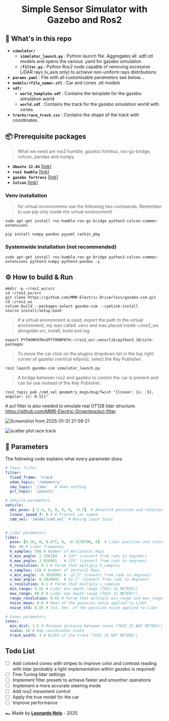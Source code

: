 <div align="center">
    <h1>Simple Sensor Simulator with Gazebo and Ros2</h1>
</div>

## :open_file_folder: What's in this repo

- **`simulator/`**
  - **`simulator_launch.py`** : Python launch file. Aggregates all .sdf/.stl models and opens the various .yaml for gazebo simulation
  - **`/filter.py`** : Python Ros2 node capable of removing excessive LiDAR rays (v_axis only) to achieve non-uniform rays distributions
- **`params.yaml`** : File with all customisable parameters see below...
- **`models/<file_name>.stl`** : Car and cones .stl models
- **`sdf/`**
    - **`world_template.sdf`** : Contains the template for the gazebo simulation world
    - **`world.sdf`** :  Contains the track for the gazebo simulation world with cones
- **`tracks/race_track.csv`** : Contains the shape of the track with coordinates

## :package: Prerequisite packages
> What we need are ros2 humble, gazebo fortress, ros-gz-bridge, colcon, pandas and numpy.
- **`Ubuntu 22.04`** [[link]](https://releases.ubuntu.com/jammy/)
- **`ros2 humble`** [[link]](https://docs.ros.org/en/humble/Installation/Ubuntu-Install-Debs.html)
- **`gazebo fortress`** [[link]](https://gazebosim.org/docs/fortress/install/)
- **`Colcon`** [[link]](https://docs.ros.org/en/humble/Tutorials/Beginner-Client-Libraries/Colcon-Tutorial.html)

### Venv installation
> for virtual environments use the following two commands. Remember to use pip only inside the virtual environment!
```commandline
sudo apt-get install ros-humble-ros-gz-bridge python3-colcon-common-extensions
```
```commandline
pip install numpy pandas pyyaml catkin_pkg
```

### Systemwide installation (not recommended)
```
sudo apt-get install ros-humble-ros-gz-bridge python3-colcon-common-extensions python3-numpy python3-pandas -y
```
## :gear: How to build & Run
```commandline
mkdir -p ~/ros2_ws/src
cd ~/ros2_ws/src
git clone https://github.com/MMR-Electric-Driverless/gazebo-sim.git
cd ~/ros2_ws
colcon build --packages-select gazebo-sim --symlink-install
source install/setup.bash
```
> if a virtual environment is used, export the path to the virtual environment, my was called .venv and was placed inside ~/ros2_ws alongside src, install, build and log.
```commandline
export PYTHONPATH=$PYTHONPATH:~/ros2_ws/.venv/lib/python3.10/site-packages
```

> To move the car click on the plugins dropdown list in the top right corner of gazebo (vertical ellipsis), select the Key Publisher.
```commandline
ros2 launch gazebo-sim simulator_launch.py
```

> A bridge between ros2 and gazebo to control the car is present and can be use instead of the Key Publisher.
```
ros2 topic pub /cmd_vel geometry_msgs/msg/Twist "{linear: {x: .5}, angular: {z: 0.5}}"
```

A pcl filter is also needed to emulate real OT128 lidar structure: 
https://github.com/MMR-Electric-Driverless/pcl-filter

![Screenshot from 2025-01-31 21-59-21](https://github.com/user-attachments/assets/343c7e04-40dd-4dab-8bff-37520b708268)

![scatter plot race track](https://github.com/user-attachments/assets/1a83dcf5-76ab-4309-8b8f-71cec086830f)

## :abacus: Parameters

The following code explains what every parameter does:

```yaml
# Topic filter
filter:
  fixed_frame: 'track'
  odom_topic: '/odometry'
  imu_topic: '/imu'   # does nothing
  pcl_topic: '/points'

# Vehicle parameters
vehicle:
  abs_pose: [-2.4, 0, 0, 0, 0, -0.7]  # Absolute position and rotation
  linear_speed_f: 0.5 # Frontal car speed
  cmd_vel: '/model/cmd_vel' # Moving input topic


# Lidar parameters
lidar:
  pose: [0.26, 0, 0.475, 0, -0.1570796, 0]  # Lidar position and rotation relative to the car
  hz: 20 # Lidar frequency
  h_samples: 500 # Number of Horizontal Rays
  h_min_angle: 2.356194   # 135° (convert from rads to degrees)
  h_max_angle: 3.926991   # 225° (convert from rads to degrees)
  h_resolution: 0.1 # Param that multiply h_samples
  v_samples: 128 # Number of Vertical Rays
  v_min_angle: -0.3926991 # -22.5° (convert from rads to degrees)
  v_max_angle: 0.3926991  # 22.5° (convert from rads to degrees)
  v_resolution: 0.1 # Param that multiply v_samples
  min_range: 0.01 # Lidar min depth range (THIS IS METERS!)
  max_range: 80.0 # Lidar max depth range (THIS IS METERS!)
  range_resolution: 0.01 # Param that multiply min_range and max_range
  noise_mean: 0.0 # Mean of the gaussian noise applied to Lidar
  noise_std: 0.05 # Std. Dev. of the gaussian noise applied to Lidar

# Cones parameters
cones:
  min_dist: 1.5 # Minimum distance between cones (THIS IS NOT METERS!)
  scale: 10 # Map coordinates scale
  track_width: 3 # Width of the track (THIS IS NOT METERS!)
```
## Todo List

- [ ]  Add coloerd cones with stripes to improve color and contrast reading with lidar (probably a light implementation within gazebo is required)
- [ ]  Fine-Tuning lidar settings
- [ ]  Implement filter presets to achieve faster and smoother operations
- [ ]  Implement a more accurate steering mode
- [ ]  Add ros2 movement control
- [ ]  Apply the true model for the car
- [ ]  Improve performance

🏎️ Made by [**Leonardo Nels**](https://github.com/leonardonels) - 2025

